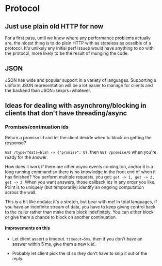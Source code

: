 # Protocol

## Just use plain old HTTP for now

For a first pass, until we know where any performance problems actually are, the nicest thing is to do plain HTTP with as stateless as possible of a protocol. It's unlikely any initial perf issues would have anything to do with the protocol, more likely to be the result of munging the code.

## JSON

JSON has wide and popular support in a variety of languages. Supporting a uniform JSON representation will be a lot easier to manage for clients and the backend than JSON+sexprs+whatever.

## Ideas for dealing with asynchrony/blocking in clients that don't have threading/async

### Promises/continuation ids

Return a promise id and let the client decide when to block on getting the response?

`GET /type/?data=blah -> {"promise": 0}`, then `GET /promise/0` when you're ready for the answer.

How does it work if there are other async events coming too, and/or it is a long running command so there is no knowledge in the front end of when it has finished? You perform multiple requests, you got: `get -> 1, get -> 2, get -> 3`. When you want answers, those callback ids in any order you like. Point is to uniquely (but temporarily) identify an ongoing computation across the wall.

This is a bit like codata; it's a stretch, but bear with me! In total languages, if you have an indefinite stream of data, you have to keep giving control back to the caller rather than make them block indefinitely. You can either block or give them a chance to block on another continuation.


#### Improvements on this

- Let client assert a timeout. `timeout=5ms`, then if you don't have an answer within 5 ms, give them a new k id.

- Probably let client pick the id so they don't have to snip it out of the reply.
